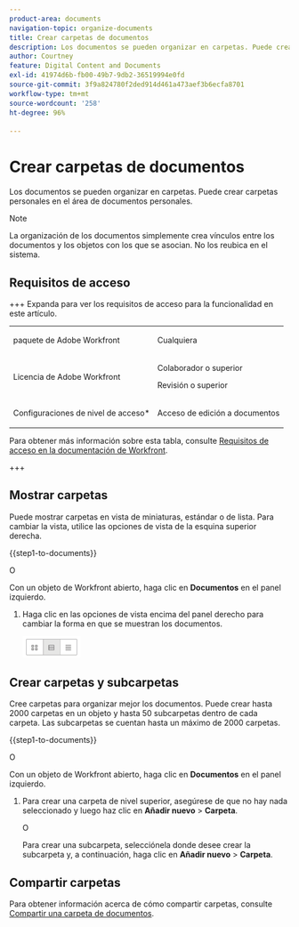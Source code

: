 ```yaml
---
product-area: documents
navigation-topic: organize-documents
title: Crear carpetas de documentos
description: Los documentos se pueden organizar en carpetas. Puede crear carpetas personales en el área de documentos personales.
author: Courtney
feature: Digital Content and Documents
exl-id: 41974d6b-fb00-49b7-9db2-36519994e0fd
source-git-commit: 3f9a824780f2ded914d461a473aef3b6ecfa8701
workflow-type: tm+mt
source-wordcount: '258'
ht-degree: 96%

---
```


# Crear carpetas de documentos

Los documentos se pueden organizar en carpetas. Puede crear carpetas personales en el área de documentos personales.

>[!NOTE]
>
>La organización de los documentos simplemente crea vínculos entre los documentos y los objetos con los que se asocian. No los reubica en el sistema.

## Requisitos de acceso

+++ Expanda para ver los requisitos de acceso para la funcionalidad en este artículo.

<table style="table-layout:auto"> 
 <col> 
 <col> 
 <tbody> 
  <tr> 
   <td role="rowheader">paquete de Adobe Workfront</td> 
   <td> <p>Cualquiera</p> </td> 
  </tr> 
  <tr> 
   <td role="rowheader">Licencia de Adobe Workfront</td> 
   <td> 
   <p>Colaborador o superior</p>
   <p>Revisión o superior</p> </td> 
  </tr> 
  <tr> 
   <td role="rowheader">Configuraciones de nivel de acceso*</td> 
   <td> <p>Acceso de edición a documentos</p> </td> 
  </tr> 
 </tbody> 
</table>

Para obtener más información sobre esta tabla, consulte [Requisitos de acceso en la documentación de Workfront](/help/quicksilver/administration-and-setup/add-users/access-levels-and-object-permissions/access-level-requirements-in-documentation.md).

+++

## Mostrar carpetas

Puede mostrar carpetas en vista de miniaturas, estándar o de lista. Para cambiar la vista, utilice las opciones de vista de la esquina superior derecha.

{{step1-to-documents}}

O

Con un objeto de Workfront abierto, haga clic en **Documentos** en el panel izquierdo.

1. Haga clic en las opciones de vista encima del panel derecho para cambiar la forma en que se muestran los documentos.

   ![Opciones de vista de documento](assets/screenshot-2016-07-07-12.46.54.png)

## Crear carpetas y subcarpetas

Cree carpetas para organizar mejor los documentos. Puede crear hasta 2000 carpetas en un objeto y hasta 50 subcarpetas dentro de cada carpeta. Las subcarpetas se cuentan hasta un máximo de 2000 carpetas.

{{step1-to-documents}}

O

Con un objeto de Workfront abierto, haga clic en **Documentos** en el panel izquierdo.

1. Para crear una carpeta de nivel superior, asegúrese de que no hay nada seleccionado y luego haz clic en **Añadir nuevo** > **Carpeta**.

   O

   Para crear una subcarpeta, selecciónela donde desee crear la subcarpeta y, a continuación, haga clic en **Añadir nuevo** > **Carpeta**.

## Compartir carpetas

Para obtener información acerca de cómo compartir carpetas, consulte [Compartir una carpeta de documentos](../../workfront-basics/grant-and-request-access-to-objects/share-a-document-folder.md).
